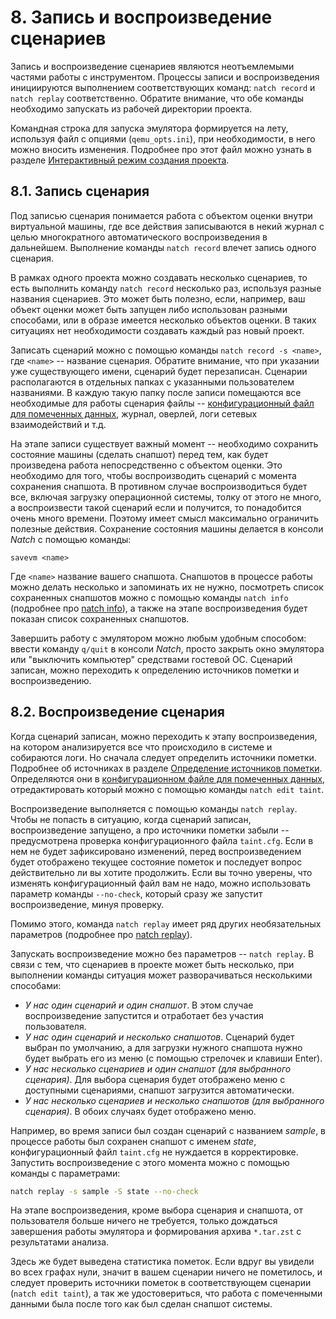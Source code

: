 <div style="page-break-before:always;">
</div>

# <a name="record_replay"></a>8. Запись и воспроизведение сценариев

Запись и воспроизведение сценариев являются неотъемлемыми частями работы с инструментом.
Процессы записи и воспроизведения инициируются выполнением соответствующих команд:
`natch record` и `natch replay` соответственно.
Обратите внимание, что обе команды необходимо запускать из рабочей директории проекта.

Командная строка для запуска эмулятора формируется на лету, используя файл с опциями (`qemu_opts.ini`),
при необходимости, в него можно вносить изменения. Подробнее про этот файл можно узнать в разделе
[Интерактивный режим создания проекта](6_create_project.md#natch_run_script).


## <a name="record">8.1. Запись сценария

Под записью сценария понимается работа с объектом оценки внутри виртуальной машины, где все действия записываются
в некий журнал с целью многократного автоматического воспроизведения в дальнейшем.
Выполнение команды `natch record` влечет запись одного сценария.

В рамках одного проекта можно создавать несколько сценариев, то есть выполнить команду
`natch record` несколько раз, используя разные названия сценариев.
Это может быть полезно, если, например, ваш объект оценки может быть запущен либо использован
разными способами, или в образе имеется несколько объектов оценки.
В таких ситуациях нет необходимости создавать каждый раз новый проект.

Записать сценарий можно с помощью команды `natch record -s <name>`, где `<name>` -- название сценария.
Обратите внимание, что при указании уже существующего имени, сценарий будет перезаписан.
Сценарии располагаются в отдельных папках с указанными пользователем названиями.
В каждую такую папку после записи помещаются все необходимые для работы сценария файлы --
[конфигурационный файл для помеченных данных](app2_configs.md#taint_config),
журнал, оверлей, логи сетевых взаимодействий и т.д.

На этапе записи существует важный момент -- необходимо сохранить состояние машины (сделать снапшот) перед тем,
как будет произведена работа непосредственно с объектом оценки.
Это необходимо для того, чтобы воспроизводить сценарий с момента сохранения снапшота.
В противном случае воспроизводиться будет все, включая загрузку операционной системы, толку от этого не много, а воспроизвести такой
сценарий если и получится, то понадобится очень много времени. Поэтому имеет смысл максимально ограничить полезные действия.
Сохранение состояния машины делается в консоли *Natch* с помощью команды:
```
savevm <name>
```

Где `<name>` название вашего снапшота. Снапшотов в процессе работы можно делать несколько и запоминать их не нужно,
посмотреть список сохраненных снапшотов можно с помощью команды `natch info` (подробнее про [natch info](3_natch_cmd.md#natch_cmd_info)),
а также на этапе воспроизведения будет показан список сохраненных снапшотов.

Завершить работу с эмулятором можно любым удобным способом: ввести команду `q/quit` в консоли *Natch*, просто закрыть окно эмулятора или
"выключить компьютер" средствами гостевой ОС. Сценарий записан, можно переходить к определению источников пометки и воспроизведению.


## <a name="replay">8.2. Воспроизведение сценария

Когда сценарий записан, можно переходить к этапу воспроизведения, на котором анализируется все что происходило в системе и собираются логи.
Но сначала следует определить источники пометки. Подробнее об источниках в разделе [Определение источников пометки](7_taint_source.md#taint_source).
Определяются они в [конфигурационном файле для помеченных данных](app2_configs.md#taint_config), отредактировать который можно с помощью
команды `natch edit taint`.

Воспроизведение выполняется с помощью команды `natch replay`.
Чтобы не попасть в ситуацию, когда сценарий записан, воспроизведение запущено, а про источники пометки забыли --
предусмотрена проверка конфигурационного файла `taint.cfg`. Если в нем не будет зафиксировано изменений,
перед воспроизведением будет отображено текущее состояние пометок и последует вопрос действительно ли вы хотите продолжить.
Если вы точно уверены, что изменять конфигурационный файл вам не надо, можно использовать параметр команды
`--no-check`, который сразу же запустит воспроизведение, минуя проверку.

Помимо этого, команда `natch replay` имеет ряд других необязательных параметров (подробнее про [natch replay](3_natch_cmd.md#natch_cmd_replay)).

Запускать воспроизведение можно без параметров -- `natch replay`.
В связи с тем, что сценариев в проекте может быть несколько, при выполнении команды ситуация может разворачиваться несколькими способами:

* *У нас один сценарий и один снапшот*. В этом случае воспроизведение запустится и отработает без участия пользователя.
* *У нас один сценарий и несколько снапшотов*. Сценарий будет выбран по умолчанию, а для загрузки нужного снапшота нужно будет выбрать его из меню (с помощью стрелочек и клавиши Enter).
* *У нас несколько сценариев и один снапшот (для выбранного сценария)*. Для выбора сценария будет отображено меню с доступными сценариями, снапшот загрузится автоматически.
* *У нас несколько сценариев и несколько снапшотов (для выбранного сценария)*. В обоих случаях будет отображено меню.


Например, во время записи был создан сценарий с названием *sample*, в процессе работы был сохранен снапшот с именем *state*,
конфигурационный файл `taint.cfg` не нуждается в корректировке.
Запустить воспроизведение с этого момента можно с помощью команды с параметрами:
```bash
natch replay -s sample -S state --no-check
```

На этапе воспроизведения, кроме выбора сценария и снапшота, от пользователя больше ничего не требуется, только дождаться завершения работы эмулятора и
формирования архива `*.tar.zst` с результатами анализа.

Здесь же будет выведена статистика пометок. Если вдруг вы увидели во всех графах нули, значит в вашем сценарии ничего не пометилось, и следует проверить
источники пометок в соответствующем сценарии (`natch edit taint`), а так же удостовериться, что работа с помеченными данными была после того как был сделан снапшот системы.


